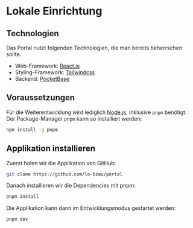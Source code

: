 # Lokale Einrichtung

## Technologien

Das Portal nutzt folgenden Technologien, die man bereits beherrschen sollte.
- Web-Framework: [React.js](https://react.dev/)
- Styling-Framework: [Tailwindcss](https://tailwindcss.com/)
- Backend: [PocketBase](https://pocketbase.io/)

## Voraussetzungen

Für die Weiterentwicklung wird lediglich [Node.js](https://nodejs.org/en/download), inklusive `pnpm` benötigt.
Der Package-Manager `pnpm` kann so installiert werden: 
```bash
npm install -g pnpm
```

## Applikation installieren

Zuerst holen wir die Applikation von GitHub:

```bash
git clone https://github.com/lo-bzwu/portal
```

Danach installieren wir die Dependencies mit pnpm:

```bash
pnpm install
```

Die Applikation kann dann im Entwicklungsmodus gestartet werden:

```bash
pnpm dev
```